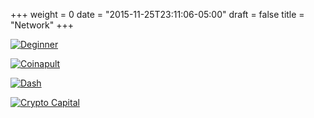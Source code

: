 +++
weight = 0
date = "2015-11-25T23:11:06-05:00"
draft = false
title = "Network"
+++

[![Deginner](http://i.imgur.com/8Empwl6.png)](http://deginner.com)

[![Coinapult](https://coinapult.com/static/images/logo-coinapult.svg)](https://coinapult.com)

[![Dash](https://www.dashpay.io/wp-content/uploads/2015/03/dash_logo_m.png)](https://dash.org)

[![Crypto Capital](https://cryptocapital.co/assets/img/logob.png)](https://cryptocapital.co)
